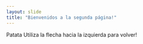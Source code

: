 ```yaml
---
layout: slide
title: "Bienvenidos a la segunda página!"
---
```

Patata
Utiliza la flecha hacia la izquierda para volver!
